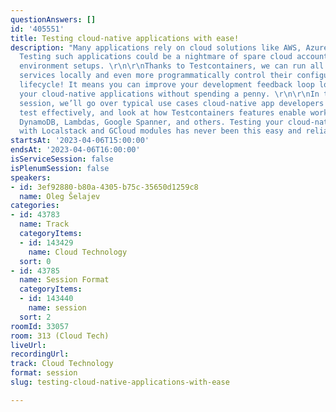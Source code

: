 ```yaml
---
questionAnswers: []
id: '405551'
title: Testing cloud-native applications with ease!
description: "Many applications rely on cloud solutions like AWS, Azure, and GCP.
  Testing such applications could be a nightmare of spare cloud accounts or never-ending
  environment setups. \r\n\r\nThanks to Testcontainers, we can run all the necessary
  services locally and even more programmatically control their configuration and
  lifecycle! It means you can improve your development feedback loop locally and test
  your cloud-native applications without spending a penny. \r\n\r\nIn this demo-heavy
  session, we’ll go over typical use cases cloud-native app developers struggle to
  test effectively, and look at how Testcontainers features enable working with S3,
  DynamoDB, Lambdas, Google Spanner, and others. Testing your cloud-native applications
  with Localstack and GCloud modules has never been this easy and reliable. "
startsAt: '2023-04-06T15:00:00'
endsAt: '2023-04-06T16:00:00'
isServiceSession: false
isPlenumSession: false
speakers:
- id: 3ef92880-b80a-4305-b75c-35650d1259c8
  name: Oleg Šelajev
categories:
- id: 43783
  name: Track
  categoryItems:
  - id: 143429
    name: Cloud Technology
  sort: 0
- id: 43785
  name: Session Format
  categoryItems:
  - id: 143440
    name: session
  sort: 2
roomId: 33057
room: 313 (Cloud Tech)
liveUrl: 
recordingUrl: 
track: Cloud Technology
format: session
slug: testing-cloud-native-applications-with-ease

---
```

